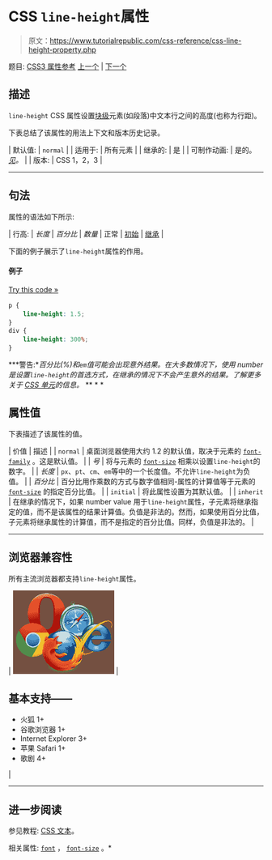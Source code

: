 # CSS `line-height`属性

> 原文：<https://www.tutorialrepublic.com/css-reference/css-line-height-property.php>

题目: [CSS3 属性参考](css3-properties.php) [上一个](css-letter-spacing-property.php) | [下一个](css-list-style-property.php)

## 描述

`line-height` CSS 属性设置[块级](../css-tutorial/css-visual-formatting.php#block-level)元素(如段落)中文本行之间的高度(也称为行距)。

下表总结了该属性的用法上下文和版本历史记录。

| 默认值: | `normal` |
| 适用于: | 所有元素 |
| 继承的: | 是 |
| 可制作动画: | 是的。 [*见*](css-animatable-properties.php)*。* |
| 版本: | CSS 1，2，3 |

* * *

## 句法

属性的语法如下所示:

| 行高: | *长度* &#124; *百分比* &#124; *数量* &#124; 正常 &#124; [初始](../definitions.php#initial) &#124; [继承](../definitions.php#inherit) |

下面的例子展示了`line-height`属性的作用。

#### 例子

[Try this code »](../codelab.php?topic=css&file=line-height-property "Try this code using online Editor")

```css
p {
    line-height: 1.5;
}
div {
    line-height: 300%;
}
```

 ***警告:**百分比(%)和`em`值可能会出现意外结果。在大多数情况下，使用 number 是设置`line-height`的首选方式，在继承的情况下不会产生意外的结果。了解更多关于 [CSS 单元](../css-tutorial/css-units.php)的信息。*  ** * *

## 属性值

下表描述了该属性的值。

| 价值 | 描述 |
| `normal` | 桌面浏览器使用大约 1.2 的默认值，取决于元素的 [`font-family`](css-font-family-property.php) 。这是默认值。 |
| *号* | 将与元素的 [`font-size`](css-font-size-property.php) 相乘以设置`line-height`的数字。 |
| *长度* | `px`、`pt`、`cm`、`em`等中的一个长度值。不允许`line-height`为负值。 |
| *百分比* | 百分比用作乘数的方式与数字值相同-属性的计算值等于元素的 [`font-size`](css-font-size-property.php) 的指定百分比值。 |
| `initial` | 将此属性设置为其默认值。 |
| `inherit` | 在继承的情况下，如果 number value 用于`line-height`属性，子元素将继承指定的值，而不是该属性的结果计算值。负值是非法的。然而，如果使用百分比值，子元素将继承属性的计算值，而不是指定的百分比值。同样，负值是非法的。 |

* * *

## 浏览器兼容性

所有主流浏览器都支持`line-height`属性。

| ![Browsers Icon](img/e9331123c77668c1832e541c2fca1002.png) | 

## 基本支持——

*   火狐 1+
*   谷歌浏览器 1+
*   Internet Explorer 3+
*   苹果 Safari 1+
*   歌剧 4+

 |

* * *

## 进一步阅读

参见教程: [CSS 文本](../css-tutorial/css-text.php)。

相关属性: [`font`](css-font-property.php) ， [`font-size`](css-font-size-property.php) 。*